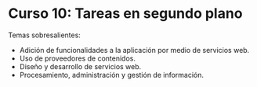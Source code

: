 # Curso 10: Tareas en segundo plano

Temas sobresalientes:

* Adición de funcionalidades a la aplicación por medio de servicios web.
* Uso de proveedores de contenidos.
* Diseño y desarrollo de servicios web.
* Procesamiento, administración y gestión de información.